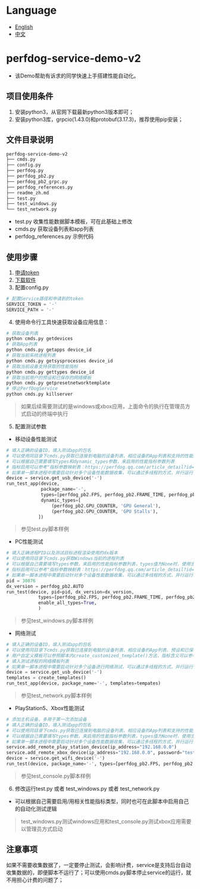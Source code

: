 # Language
- [English](readme.md)
- [中文](readme_zh.md)

# perfdog-service-demo-v2
+ 该Demo帮助有诉求的同学快速上手搭建性能自动化。

## 项目使用条件
1. 安装python3，从官网下载最新python3版本即可；
2. 安装python3库，grpcio(1.43.0)和protobuf(3.17.3)，推荐使用pip安装；

## 文件目录说明
```bash
perfdog-service-demo-v2  
├── cmds.py
├── config.py
├── perfdog.py
├── perfdog_pb2.py
├── perfdog_pb2_grpc.py
├── perfdog_references.py
├── readme_zh.md
├── test.py
├── test_windows.py
└── test_network.py
```
- test.py 收集性能数据脚本模板，可在此基础上修改
- cmds.py 获取设备列表和app列表
- perfdog_references.py 示例代码

## 使用步骤
1. [申请token](https://perfdog.qq.com/article_detail?id=10144&issue_id=0&plat_id=2)
2. [下载软件](https://perfdog.qq.com/perfdogservice)
3. 配置config.py
```python
# 配置Service路径和申请到的token
SERVICE_TOKEN = '-'
SERVICE_PATH = '-'
```
4. 使用命令行工具快速获取设备应用信息：
```python
# 获取设备列表
python cmds.py getdevices
# 获取App列表
python cmds.py getapps device_id
# 获取当前系统进程列表
python cmds.py getsysprocesses device_id
# 获取当前设备支持获取的性能指标
python cmds.py gettypes device_id
# 获取当前用户的预设和已保存的网络模板
python cmds.py getpresetnetworktemplate
# 停止PerfDogService
python cmds.py killserver
```

> 如果后续需要测试的是windows或xbox应用，上面命令的执行在管理员方式启动的终端中执行

5. 配置测试参数
+ 移动设备性能测试
```python
# 填入正确的设备ID，填入测试app的包名
# 可以使用同目录下cmds.py获取已连接到电脑的设备列表、相应设备的App列表和支持的性能指标
# 可以根据自己需要填写types和dynamic_types参数，来启用的性能指标参数列表
# 指标启用可以参考"指标参数映射表：https://perfdog.qq.com/article_detail?id=10210&issue_id=0&plat_id=2"
# 如果单一脚本进程中需要启动针对多个设备性能数据收集，可以通过多线程的方式，并行运行多次run_test_app函数
device = service.get_usb_device('-')
run_test_app(device,
             package_name='-',
             types=[perfdog_pb2.FPS, perfdog_pb2.FRAME_TIME, perfdog_pb2.CPU_USAGE, perfdog_pb2.MEMORY],
             dynamic_types=[
                 (perfdog_pb2.GPU_COUNTER, 'GPU General'),
                 (perfdog_pb2.GPU_COUNTER, 'GPU Stalls'),
            ])
```

> 参见test.py脚本样例
> 

+ PC性能测试
```python
# 填入正确进程PID以及测试目标进程渲染使用的dx版本
# 可以使用同目录下cmds.py获取Windows当前的进程列表
# 可以根据自己需要填写types参数，来启用的性能指标参数列表，types值为None时，使用当前设备已经开启的指标选项
# 指标启用可以参考"指标参数映射表：https://perfdog.qq.com/article_detail?id=10210&issue_id=0&plat_id=2"
# 如果单一脚本进程中需要启动针对多个设备性能数据收集，可以通过多线程的方式，并行运行多次run_test函数
pid = 30876
dx_version = perfdog_pb2.AUTO
run_test(device, pid=pid, dx_version=dx_version,
            types=[perfdog_pb2.FPS, perfdog_pb2.FRAME_TIME, perfdog_pb2.WINDOWS_CPU, perfdog_pb2.WINDOWS_MEMORY],
            enable_all_types=True,
            )
```

> 参见test_windows.py脚本样例
>

+ 网络测试
```python
# 填入正确的设备ID，填入测试app的包名
# 可以使用同目录下cmds.py获取已连接到电脑的设备列表、相应设备的App列表、预设和已保存的网络模板
# 用户自定义模板可以参照脚本内create_customized_template()方法，指标含义可以参考 https://perfdog.qq.com/article_detail?id=10240&issue_id=0&plat_id=1
# 填入测试进程的网络模板列表
# 如果单一脚本进程中需要启动针对多个设备进行网络测试，可以通过多线程的方式，并行运行多次run_test_app函数
device = service.get_usb_device('-')
templates = create_templates()
run_test_app(device, package_name='-', templates=tempates)
```

> 参见test_network.py脚本样例
> 

+ PlayStation5、Xbox性能测试
```python
# 添加主机设备，多用于第一次添加设备
# 填入正确的设备ID，填入测试app的包名
# 可以使用同目录下cmds.py获取已连接到电脑的设备列表、相应设备的App列表和支持的性能指标
# 可以根据自己需要填写types参数，来启用的性能指标参数列表，types值为None时，使用当前设备已经开启的指标选项
# 如果单一脚本进程中需要启动针对多个设备性能数据收集，可以通过多线程的方式，并行运行多次run_test函数
service.add_remote_play_station_device(ip_address="192.168.0.0")
service.add_remote_xbox_device(ip_address="192.168.0.0", password="test")
device = service.get_wifi_device('-')
run_test(device, package_name='-', types=[perfdog_pb2.FPS, perfdog_pb2.FRAME_TIME])
```

> 参见test_console.py脚本样例

6. 修改运行test.py 或者 test_windows.py 或者 test_network.py
+ 可以根据自己需要启用/用相关性能指标类型，同时也可在此脚本中启用自己的自动化测试逻辑

> test_windows.py测试windows应用和test_console.py测试xbox应用需要以管理员方式启动
> 

## 注意事项
如果不需要收集数据了，一定要停止测试，会影响计费，service是支持后台自动收集数据的，即便脚本不运行了；可以使用cmds.py脚本停止service的运行，就不用担心计费的问题了；
